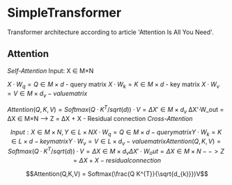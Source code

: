 # SimpleTransformer

Transformer architecture according to article 'Attention Is All You Need'.


## Attention

*Self-Attention*
Input: X ∈ M×N 

$`X·W_{q} = Q ∈ M×d`$ - query matrix
$`X·W_{k} = K ∈ M×d`$ - key matrix
$`X·W_{v} = V ∈ M×d_{v} - value matrix`$

$`Attention(Q,K,V) =Softmax(Q·K^T/sqrt(d))·V = ΔX' ∈ M×d_v`$
ΔX'·W_out = ΔX ∈ M×N
--> Z = ΔX + X - Residual connection
*Cross-Attention*
```math
Input: X ∈ M×N, Y ∈ L×N

X·W_q = Q ∈ M×d - query matrix
Y·W_k = K ∈ L×d - key matrix
Y·W_v = V ∈ L×d_v - value matrix

Attention(Q,K,V) =Softmax(Q·K^T/sqrt(d))·V = ΔX ∈ M×d_v
ΔX'·W_out = ΔX ∈ M×N
--> Z = ΔX + X - residual connection
```
```math
Attention(Q,K,V) = Softmax(\frac{Q K^{T}}{\sqrt{d_{k}}})V
```
